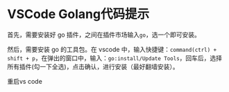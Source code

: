 # VSCode Golang代码提示

首先，需要安装好 go 插件，之间在插件市场输入`go`，选一个即可安装。

然后，需要安装 go 的工具包。在 vscode 中，输入快捷键：`command(ctrl) + shift + p`，在弹出的窗口中，输入：`go:install/Update Tools`，回车后，选择所有插件(勾一下全选)，点击确认，进行安装（最好翻墙安装）。





重启vs code